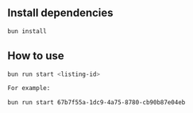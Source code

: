 
## Install dependencies

``` bash
bun install
```

## How to use

``` bash
bun run start <listing-id>

For example:

bun run start 67b7f55a-1dc9-4a75-8780-cb90b87e04eb
```
